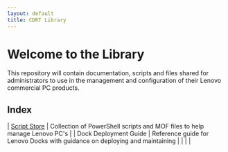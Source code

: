 ```yaml
---
layout: default
title: CDRT Library
---
```


# Welcome to the Library

This repository will contain documentation, scripts and files shared for administrators to use in the management and configuration of their Lenovo commercial PC products. 

## Index ##

| [Script Store](/Library/scriptstore.html/) | Collection of PowerShell scripts and MOF files to help manage Lenovo PC's |
| Dock Deployment Guide | Reference guide for Lenovo Docks with guidance on deploying and maintaining |
| | |

